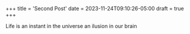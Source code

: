 +++
title = 'Second Post'
date = 2023-11-24T09:10:26-05:00
draft = true
+++

Life is an instant in the universe an ilusion in our brain
